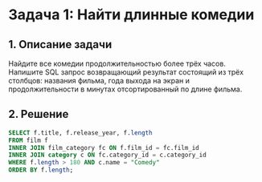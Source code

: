 # Задача 1: Найти длинные комедии

## 1. Описание задачи
Найдите все комедии продолжительностью более трёх часов.
Напишите SQL запрос возвращающий результат состоящий из трёх столбцов: названия фильма, года выхода на экран и продолжительности в минутах отсортированный по длине фильма.

## 2. Решение
```sql
SELECT f.title, f.release_year, f.length
FROM film f
INNER JOIN film_category fc ON f.film_id = fc.film_id
INNER JOIN category c ON fc.category_id = c.category_id
WHERE f.length > 180 AND c.name = "Comedy"
ORDER BY f.length;

